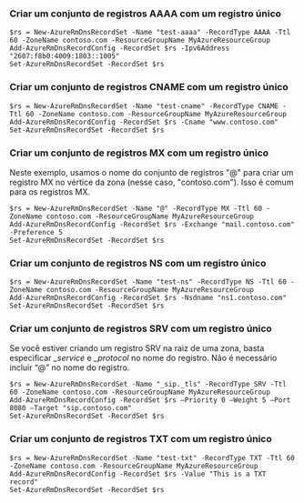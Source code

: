 ### Criar um conjunto de registros AAAA com um registro único

	$rs = New-AzureRmDnsRecordSet -Name "test-aaaa" -RecordType AAAA -Ttl 60 -ZoneName contoso.com -ResourceGroupName MyAzureResourceGroup
	Add-AzureRmDnsRecordConfig -RecordSet $rs -Ipv6Address "2607:f8b0:4009:1803::1005"
	Set-AzureRmDnsRecordSet -RecordSet $rs

### Criar um conjunto de registros CNAME com um registro único

	$rs = New-AzureRmDnsRecordSet -Name "test-cname" -RecordType CNAME -Ttl 60 -ZoneName contoso.com -ResourceGroupName MyAzureResourceGroup
	Add-AzureRmDnsRecordConfig -RecordSet $rs -Cname "www.contoso.com"
	Set-AzureRmDnsRecordSet -RecordSet $rs

### Criar um conjunto de registros MX com um registro único

Neste exemplo, usamos o nome do conjunto de registros "@" para criar um registro MX no vértice da zona (nesse caso, "contoso.com"). Isso é comum para os registros MX.

	$rs = New-AzureRmDnsRecordSet -Name "@" -RecordType MX -Ttl 60 -ZoneName contoso.com -ResourceGroupName MyAzureResourceGroup
	Add-AzureRmDnsRecordConfig -RecordSet $rs -Exchange "mail.contoso.com" -Preference 5
	Set-AzureRmDnsRecordSet -RecordSet $rs

### Criar um conjunto de registros NS com um registro único

	$rs = New-AzureRmDnsRecordSet -Name "test-ns" -RecordType NS -Ttl 60 -ZoneName contoso.com -ResourceGroupName MyAzureResourceGroup
	Add-AzureRmDnsRecordConfig -RecordSet $rs -Nsdname "ns1.contoso.com"
	Set-AzureRmDnsRecordSet -RecordSet $rs

### Criar um conjunto de registros SRV com um registro único

Se você estiver criando um registro SRV na raiz de uma zona, basta especificar *\_service* e *\_protocol* no nome do registro. Não é necessário incluir “@” no nome do registro.

	$rs = New-AzureRmDnsRecordSet -Name "_sip._tls" -RecordType SRV -Ttl 60 -ZoneName contoso.com -ResourceGroupName MyAzureResourceGroup
	Add-AzureRmDnsRecordConfig -RecordSet $rs –Priority 0 –Weight 5 –Port 8080 –Target "sip.contoso.com"
	Set-AzureRmDnsRecordSet -RecordSet $rs

### Criar um conjunto de registros TXT com um registro único

	$rs = New-AzureRmDnsRecordSet -Name "test-txt" -RecordType TXT -Ttl 60 -ZoneName contoso.com -ResourceGroupName MyAzureResourceGroup
	Add-AzureRmDnsRecordConfig -RecordSet $rs -Value "This is a TXT record"
	Set-AzureRmDnsRecordSet -RecordSet $rs

<!---HONumber=AcomDC_0601_2016-->
